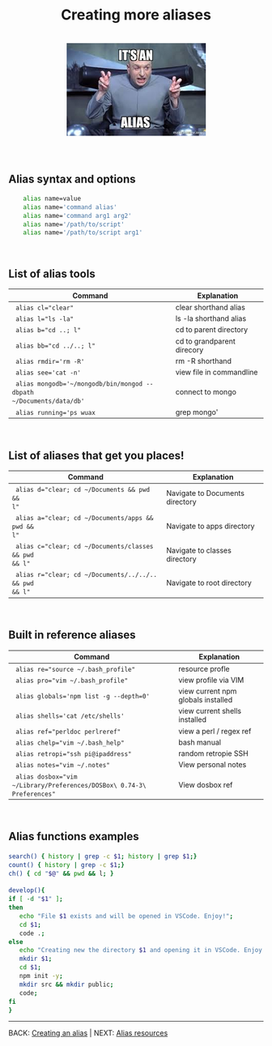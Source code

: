 <div align="center">
    <h1>Creating more aliases<h1> 
    <img alt="creating an alias" src="../assets/images/alias2.jpg"> 
</div> 

&nbsp;
## Alias syntax and options 
```zsh 
    alias name=value 
    alias name='command alias' 
    alias name='command arg1 arg2'
    alias name='/path/to/script' 
    alias name='/path/to/script arg1' 
```

&nbsp;
## List of alias tools
| Command | Explanation |
|---------|-------------|
| <code> alias cl="clear" </code> | clear shorthand alias |
| <code> alias l="ls -la"</code> | ls -la shorthand alias|
| <code> alias b="cd ..; l"</code> | cd to parent directory|
| <code> alias bb="cd ../..; l"</code> | cd to grandparent direcory|
| <code> alias rmdir='rm -R'</code> | rm -R shorthand |
| <code> alias see='cat -n'</code> | view file in commandline |
| <code> alias mongodb='~/mongodb/bin/mongod --dbpath ~/Documents/data/db'</code> | connect to mongo |
| <code> alias running='ps wuax | grep mongo'</code> | view current running mongodb's|

&nbsp;
## List of aliases that get you places!
| Command | Explanation |
|---------|-------------|
| <code> alias d="clear; cd ~/Documents && pwd && l"</code> | Navigate to Documents directory |
| <code> alias a="clear; cd ~/Documents/apps && pwd && l"</code> | Navigate to apps directory |
| <code> alias c="clear; cd ~/Documents/classes && pwd && l"</code> | Navigate to classes directory|
| <code> alias r="clear; cd ~/Documents/../../.. && pwd && l"</code> | Navigate to root directory |

&nbsp;
## Built in reference aliases
| Command | Explanation |
|---------|-------------|
| <code> alias re="source ~/.bash_profile"</code> | resource profle |
| <code> alias pro="vim ~/.bash_profile"</code> | view profile via VIM |
| <code> alias globals='npm list -g --depth=0'</code> |view current npm globals installed |
| <code> alias shells='cat /etc/shells'</code> | view current shells installed |
| <code> alias ref="perldoc perlreref"</code> | view a perl / regex ref|
| <code> alias chelp="vim ~/.bash_help"</code> | bash manual |
| <code> alias retropi="ssh pi@ipaddress"</code> | random retropie SSH |
| <code> alias notes="vim ~/.notes"</code> | View personal notes|
| <code> alias dosbox="vim ~/Library/Preferences/DOSBox\ 0.74-3\ Preferences"</code> | View dosbox ref|

&nbsp;
## Alias functions examples
```zsh
search() { history | grep -c $1; history | grep $1;}
count() { history | grep -c $1;}
ch() { cd "$@" && pwd && l; }

develop(){
if [ -d "$1" ];
then
   echo "File $1 exists and will be opened in VSCode. Enjoy!";
   cd $1;
   code .;
else
   echo "Creating new the directory $1 and opening it in VSCode. Enjoy!" >&2
   mkdir $1;
   cd $1;
   npm init -y;
   mkdir src && mkdir public;
   code;
fi
}

```

---

BACK: [Creating an alias](01_creating_an_alias.md) | 
NEXT: [Alias resources](03_resources.md)
